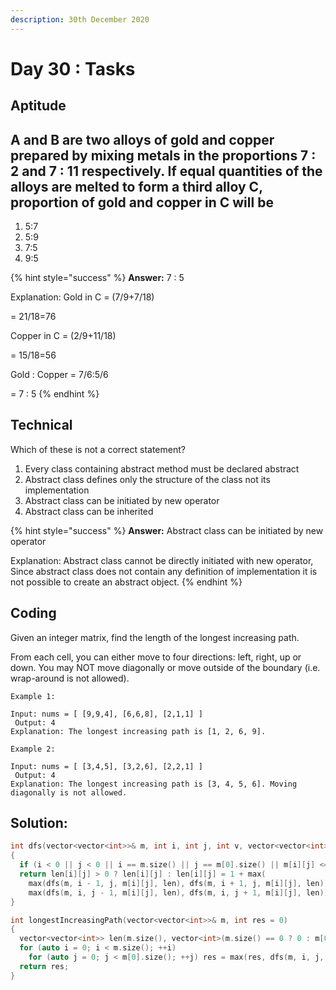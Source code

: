 ```yaml
---
description: 30th December 2020
---
```


# Day 30 : Tasks

## Aptitude 

## A and B are two alloys of gold and copper prepared by mixing metals in the proportions 7 : 2 and 7 : 11 respectively. If equal quantities of the alloys are melted to form a third alloy C, proportion of gold and copper in C will be

1. 5:7
2. 5:9
3. 7:5
4. 9:5

{% hint style="success" %}
**Answer:** 7 : 5

Explanation: Gold in C = \(7/9+7/18\)

= 21/18=76

Copper in C = \(2/9+11/18\)

= 15/18=56

Gold : Copper = 7/6:5/6

= 7 : 5
{% endhint %}

## Technical

Which of these is not a correct statement?

1. Every class containing abstract method must be declared abstract
2.  Abstract class defines only the structure of the class not its implementation
3. Abstract class can be initiated by new operator
4. Abstract class can be inherited

{% hint style="success" %}
**Answer:** Abstract class can be initiated by new operator

Explanation: Abstract class cannot be directly initiated with new operator, Since abstract class does not contain any definition of implementation it is not possible to create an abstract object.
{% endhint %}

## Coding

Given an integer matrix, find the length of the longest increasing path.

From each cell, you can either move to four directions: left, right, up or down. You may NOT move diagonally or move outside of the boundary \(i.e. wrap-around is not allowed\).

```text
Example 1:

Input: nums = [ [9,9,4], [6,6,8], [2,1,1] ]
 Output: 4 
Explanation: The longest increasing path is [1, 2, 6, 9]. 
```

```text
Example 2:

Input: nums = [ [3,4,5], [3,2,6], [2,2,1] ]
 Output: 4 
Explanation: The longest increasing path is [3, 4, 5, 6]. Moving diagonally is not allowed.
```

## Solution:

```cpp
int dfs(vector<vector<int>>& m, int i, int j, int v, vector<vector<int>>& len)
{
  if (i < 0 || j < 0 || i == m.size() || j == m[0].size() || m[i][j] <= v) return 0;
  return len[i][j] > 0 ? len[i][j] : len[i][j] = 1 + max(
    max(dfs(m, i - 1, j, m[i][j], len), dfs(m, i + 1, j, m[i][j], len)),
    max(dfs(m, i, j - 1, m[i][j], len), dfs(m, i, j + 1, m[i][j], len)));
}

int longestIncreasingPath(vector<vector<int>>& m, int res = 0) 
{
  vector<vector<int>> len(m.size(), vector<int>(m.size() == 0 ? 0 : m[0].size()));
  for (auto i = 0; i < m.size(); ++i)
    for (auto j = 0; j < m[0].size(); ++j) res = max(res, dfs(m, i, j, m[i][j] - 1, len));
  return res;
}
```

